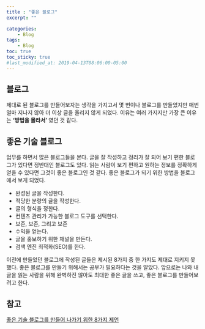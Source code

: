 ```yaml
---
title : "좋은 블로그"
excerpt: ""

categories:
    - Blog
tags:
    - Blog
toc: true
toc_sticky: true
#last_modified_at: 2019-04-13T08:06:00-05:00
---
```



## 블로그
제대로 된 블로그를 만들어보자는 생각을 가지고서 몇 번이나 블로그를 만들었지만 매번 얼마 지나지 않아 더 이상 글을 올리지 않게 되었다. 이유는 여러 가지지만 가장 큰 이유는 **‘방법을 몰라서’** 였던 것 같다.

## 좋은 기술 블로그
업무를 하면서 많은 블로그들을 본다. 글을 잘 작성하고 정리가 잘 되어 보기 편한 블로그가 있다면 정반대인 블로그도 있다. 읽는 사람이 보기 편하고 원하는 정보를 정확하게 얻을 수 있다면 그것이 좋은 블로그인 것 같다. 좋은 블로그가 되기 위한 방법을 블로그에서 보게 되었다.

- 완성된 글을 작성한다.
- 적당한 분량의 글을 작성한다.
- 글의 형식을 정한다.
- 컨텐츠 관리가 가능한 블로그 도구를 선택한다.
- 보존, 보존, 그리고 보존
- 수익을 얻는다.
- 글을 홍보하기 위한 채널을 만든다.
- 검색 엔진 최적화(SEO)를 한다.

이전에 만들었던 블로그에 작성된 글들은 제시된 8가지 중 한 가지도 제대로 지키지 못했다. 좋은 블로그를 만들기 위해서는 공부가 필요하다는 것을 알았다. 앞으로는 나와 내 글을 읽는 사람을 위해 완벽하진 않아도 최대한 좋은 글을 쓰고, 좋은 블로그를 만들어보려고 한다.

## 참고
[좋은 기술 블로그를 만들어 나가기 위한 8가지 제언](https://www.44bits.io/ko/post/8-suggestions-for-tech-programming-blog)